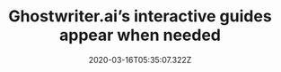 ﻿---
title: "Ghostwriter.ai’s interactive guides appear when needed"
description: "Ghostwriter.ai uses a separate guide for different features and tools within it. These tools have clear progress bars and are full of fun gifs."
popupImage: "/assets/onboardings/ghostwriterai-interactive-guides-1.gif"
popupImageAlt: Ghostwriter.ai guide for different feature and tools - 1
popupImage2: "/assets/onboardings/ghostwriterai-interactive-guides-2.gif"
popupImage2Alt: Ghostwriter.ai guide for different feature and tools - 2 
date: "2020-03-16T05:35:07.322Z"
category: 2
product: 1
bullets:
    - title: "✅ <b>Not a big bite</b> : Knowing that it can be hard to learn how to use a tool after one big onboarding session at one go, Ghostwriter.ai separates its guides to create bits and pieces of information that are easier to learn. <br>
                ✅ <b>Highlights</b> : By highlighting the appropriate portions of the screen, Ghostwriter.ai successfully draws the user attention to the right places and enhances the learning process further.<br>
                ✅ <b>Gifs</b> : Although it may not be the right choice for everyone, the gifs throughout Ghostwriter.ai’s onboarding match the tool’s vibrant design and make it more engaging for users.<br>"
    
---